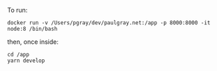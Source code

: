 

To run: 

```
docker run -v /Users/pgray/dev/paulgray.net:/app -p 8000:8000 -it node:8 /bin/bash
```

then, once inside:
```
cd /app
yarn develop
```